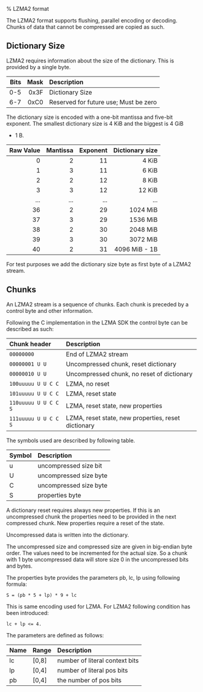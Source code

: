% LZMA2 format

The LZMA2 format supports flushing, parallel encoding or decoding.
Chunks of data that cannot be compressed are copied as such.

## Dictionary Size

LZMA2 requires information about the size of the dictionary. This is
provided by a single byte. 

Bits | Mask | Description
----:|-----:|:------------------------------------------------
 0-5 | 0x3F | Dictionary Size
 6-7 | 0xC0 | Reserved for future use; Must be zero

The dictionary size is encoded with a one-bit mantissa and five-bit
exponent. The smallest dictionary size is 4 KiB and the biggest is 4 GiB
- 1 B.

|Raw Value | Mantissa | Exponent | Dictionary size|
|---------:|---------:|---------:|---------------:|
|        0 |        2 |       11 |          4 KiB |
|        1 |        3 |       11 |          6 KiB |
|        2 |        2 |       12 |          8 KiB |
|        3 |        3 |       12 |         12 KiB |
|      ... |      ... |      ... |            ... |
|       36 |        2 |       29 |       1024 MiB |
|       37 |        3 |       29 |       1536 MiB |
|       38 |        2 |       30 |       2048 MiB |
|       39 |        3 |       30 |       3072 MiB |
|       40 |        2 |       31 |  4096 MiB - 1B |

For test purposes we add the dictionary size byte as first byte of a
LZMA2 stream.

## Chunks

An LZMA2 stream is a sequence of chunks. Each chunk is preceded by a
control byte and other information.

Following the C implementation in the LZMA SDK the control byte can be
described as such:

Chunk header         | Description
:------------------- | :--------------------------------------------------
`00000000`           | End of LZMA2 stream
`00000001 U U`       | Uncompressed chunk, reset dictionary
`00000010 U U`       | Uncompressed chunk, no reset of dictionary
`100uuuuu U U C C`   | LZMA, no reset
`101uuuuu U U C C`   | LZMA, reset state
`110uuuuu U U C C S` | LZMA, reset state, new properties
`111uuuuu U U C C S` | LZMA, reset state, new properties, reset dictionary

The symbols used are described by following table.

Symbol | Description
:----- | :--------------------
u      | uncompressed size bit
U      | uncompressed size byte
C      | uncompressed size byte
S      | properties byte

A dictionary reset requires always new properties. If this is an
uncompressed chunk the properties need to be provided in the next
compressed chunk. New properties require a reset of the state.

Uncompressed data is written into the dictionary.

The uncompressed size and compressed size are given in big-endian byte order.
The values need to be incremented for the actual size. So a chunk with 1
byte uncompressed data will store size 0 in the uncompressed bits and bytes.

The properties byte provides the parameters pb, lc, lp using following
formula:

    S = (pb * 5 + lp) * 9 + lc

This is same encoding used for LZMA. For LZMA2 following condition has
been introduced:

    lc + lp <= 4.

The parameters are defined as follows:

Name  | Range  | Description
:---- | :----- | :------------------------------
lc    | [0,8]  | number of literal context bits
lp    | [0,4]  | number of literal pos bits
pb    | [0,4]  | the number of pos bits

